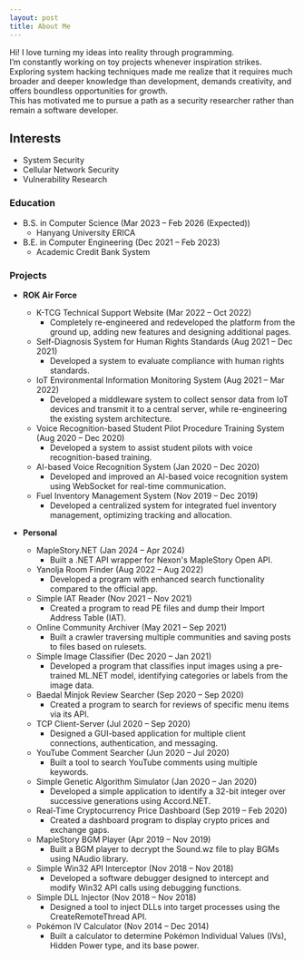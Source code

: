 ```yaml
---
layout: post
title: About Me
---
```


Hi! I love turning my ideas into reality through programming.  
I’m constantly working on toy projects whenever inspiration strikes.  
Exploring system hacking techniques made me realize that it requires much broader and deeper knowledge than development, demands creativity, and offers boundless opportunities for growth.  
This has motivated me to pursue a path as a security researcher rather than remain a software developer.

## Interests

- System Security
- Cellular Network Security
- Vulnerability Research

### Education

- B.S. in Computer Science (Mar 2023 – Feb 2026 (Expected))
  - Hanyang University ERICA
- B.E. in Computer Engineering (Dec 2021 – Feb 2023)
  - Academic Credit Bank System

### Projects

- **ROK Air Force**

  - K-TCG Technical Support Website (Mar 2022 – Oct 2022)
    - Completely re-engineered and redeveloped the platform from the ground up, adding new features and designing additional pages.
  - Self-Diagnosis System for Human Rights Standards (Aug 2021 – Dec 2021)
    - Developed a system to evaluate compliance with human rights standards.
  - IoT Environmental Information Monitoring System (Aug 2021 – Mar 2022)
    - Developed a middleware system to collect sensor data from IoT devices and transmit it to a central server, while re-engineering the existing system architecture.
  - Voice Recognition-based Student Pilot Procedure Training System (Aug 2020 – Dec 2020)
    - Developed a system to assist student pilots with voice recognition-based training.
  - AI-based Voice Recognition System (Jan 2020 – Dec 2020)
    - Developed and improved an AI-based voice recognition system using WebSocket for real-time communication.
  - Fuel Inventory Management System (Nov 2019 – Dec 2019)
    - Developed a centralized system for integrated fuel inventory management, optimizing tracking and allocation.

- **Personal**
  - MapleStory.NET (Jan 2024 – Apr 2024)
    - Built a .NET API wrapper for Nexon's MapleStory Open API.
  - Yanolja Room Finder (Aug 2022 – Aug 2022)
    - Developed a program with enhanced search functionality compared to the official app.
  - Simple IAT Reader (Nov 2021 – Nov 2021)
    - Created a program to read PE files and dump their Import Address Table (IAT).
  - Online Community Archiver (May 2021 – Sep 2021)
    - Built a crawler traversing multiple communities and saving posts to files based on rulesets.
  - Simple Image Classifier (Dec 2020 – Jan 2021)
    - Developed a program that classifies input images using a pre-trained ML.NET model, identifying categories or labels from the image data.
  - Baedal Minjok Review Searcher (Sep 2020 – Sep 2020)
    - Created a program to search for reviews of specific menu items via its API.
  - TCP Client-Server (Jul 2020 – Sep 2020)
    - Designed a GUI-based application for multiple client connections, authentication, and messaging.
  - YouTube Comment Searcher (Jun 2020 – Jul 2020)
    - Built a tool to search YouTube comments using multiple keywords.
  - Simple Genetic Algorithm Simulator (Jan 2020 – Jan 2020)
    - Developed a simple application to identify a 32-bit integer over successive generations using Accord.NET.
  - Real-Time Cryptocurrency Price Dashboard (Sep 2019 – Feb 2020)
    - Created a dashboard program to display crypto prices and exchange gaps.
  - MapleStory BGM Player (Apr 2019 – Nov 2019)
    - Built a BGM player to decrypt the Sound.wz file to play BGMs using NAudio library.
  - Simple Win32 API Interceptor (Nov 2018 – Nov 2018)
    - Developed a software debugger designed to intercept and modify Win32 API calls using debugging functions.
  - Simple DLL Injector (Nov 2018 – Nov 2018)
    - Designed a tool to inject DLLs into target processes using the CreateRemoteThread API.
  - Pokémon IV Calculator (Nov 2014 – Dec 2014)
    - Built a calculator to determine Pokémon Individual Values (IVs), Hidden Power type, and its base power.
